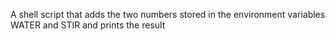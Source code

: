 A  shell script that adds the two numbers stored in the environment variables WATER and STIR and prints the result

